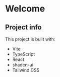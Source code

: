 # Welcome

## Project info

This project is built with:

- Vite
- TypeScript
- React
- shadcn-ui
- Tailwind CSS

